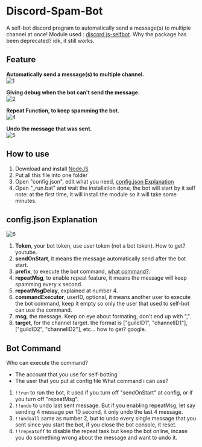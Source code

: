 # Discord-Spam-Bot
A self-bot discord program to automatically send a message(s) to multiple channel at once!
Module used : [discord.js-selfbot](https://www.npmjs.com/package/discord.js-selfbot). Why the package has been deprecated? idk, it still works.

## Feature
**Automatically send a message(s) to multiple channel.**<br>
![1](https://user-images.githubusercontent.com/91197642/211321638-1318048b-a573-4380-a6de-2184e0c50561.png)

**Giving debug when the bot can't send the message.**<br>
![2](https://user-images.githubusercontent.com/91197642/211321646-ccfefe66-a0af-42dc-b44a-d5d88bc3e5c7.png)

**Repeat Function, to keep spamming the bot.**<br>
![4](https://user-images.githubusercontent.com/91197642/211321666-1abebd2c-a02e-4676-8729-bde338914ee2.png)

**Undo the message that was sent.**<br>
![5](https://user-images.githubusercontent.com/91197642/211321669-e49b028a-ee59-41bb-a075-dae1c7a58c57.png)


## How to use
1. Download and install [NodeJS](https://nodejs.org/en/download/)
2. Put all this file into one folder
3. Open "config.json", edit what you need, [config.json Explanation](#config-json-explanation)
4. Open "_run.bat" and wait the installation done, the bot will start by it self
note: at the first time, it will install the module so it will take some minutes.


## <a id="config-json-explanation"></a>config.json Explanation
![6](https://user-images.githubusercontent.com/91197642/211317238-b8a68f7e-3569-43cc-9e5f-10bdeb0071e8.png)
1. **Token**, your bot token, use user token (not a bot token). How to get? youtube.
2. **sendOnStart**, it means the message automatically send after the bot start.
3. **prefix**, to execute the bot command, [what command?](#command).
4. **repeatMsg**, to enable repeat feature, it means the message will keep spamming every x second.
5. **repeatMsgDelay**, explained at number 4.
6. **commandExecutor**, userID, optional, it means another user to execute the bot command, keep it empty so only the user that used to self-bot can use the command.
7. **msg**, the message. Keep on eye about formating, don't end up with ",".
8. **target**, for the channel target. the format is ["guildID1", "channelID1"], ["guildID2", "channelID2"], etc... how to get? google.


## <a id="command"></a>Bot Command
Who can execute the command?
- The account that you use for self-botting
- The user that you put at config file
What command i can use?
1. `!!run` to run the bot, it used if you turn off "sendOnStart" at config, or if you turn off "repeatMsg".
2. `!!undo` to undo last sent message. But if you enabling repeatMsg, let say sending 4 message per 10 second, it only undo the last 4 message.
3. `!!undoall` same as number 2, but to undo every single message that you sent since you start the bot, if you close the bot console, it reset.
4. `!!repeatoff` to disable the repeat task but keep the bot online, incase you do something wrong about the message and want to undo it.
